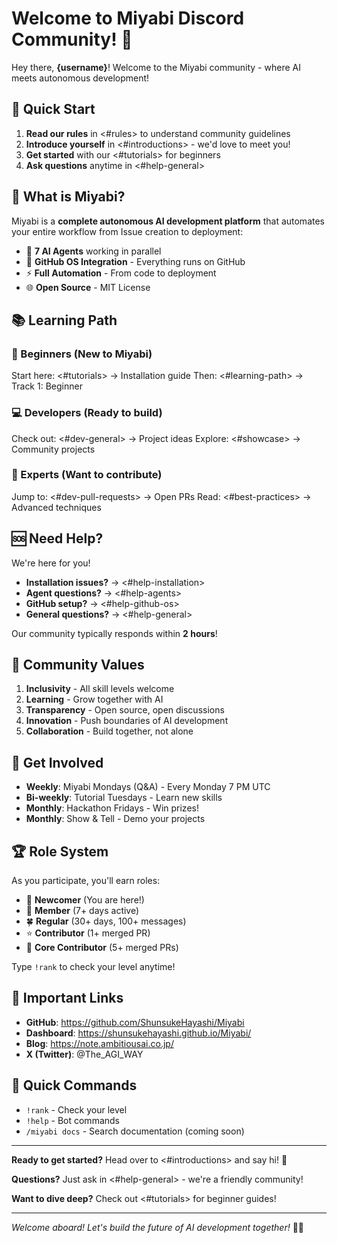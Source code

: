 # Welcome to Miyabi Discord Community! 🌸

Hey there, **{username}**! Welcome to the Miyabi community - where AI meets autonomous development!

## 👋 Quick Start

1. **Read our rules** in <#rules> to understand community guidelines
2. **Introduce yourself** in <#introductions> - we'd love to meet you!
3. **Get started** with our <#tutorials> for beginners
4. **Ask questions** anytime in <#help-general>

## 🤖 What is Miyabi?

Miyabi is a **complete autonomous AI development platform** that automates your entire workflow from Issue creation to deployment:

- 🎯 **7 AI Agents** working in parallel
- 🔄 **GitHub OS Integration** - Everything runs on GitHub
- ⚡ **Full Automation** - From code to deployment
- 🌐 **Open Source** - MIT License

## 📚 Learning Path

### 🌱 Beginners (New to Miyabi)
Start here: <#tutorials> → Installation guide
Then: <#learning-path> → Track 1: Beginner

### 💻 Developers (Ready to build)
Check out: <#dev-general> → Project ideas
Explore: <#showcase> → Community projects

### 🧙 Experts (Want to contribute)
Jump to: <#dev-pull-requests> → Open PRs
Read: <#best-practices> → Advanced techniques

## 🆘 Need Help?

We're here for you!

- **Installation issues?** → <#help-installation>
- **Agent questions?** → <#help-agents>
- **GitHub setup?** → <#help-github-os>
- **General questions?** → <#help-general>

Our community typically responds within **2 hours**!

## 🎯 Community Values

1. **Inclusivity** - All skill levels welcome
2. **Learning** - Grow together with AI
3. **Transparency** - Open source, open discussions
4. **Innovation** - Push boundaries of AI development
5. **Collaboration** - Build together, not alone

## 🎉 Get Involved

- **Weekly**: Miyabi Mondays (Q&A) - Every Monday 7 PM UTC
- **Bi-weekly**: Tutorial Tuesdays - Learn new skills
- **Monthly**: Hackathon Fridays - Win prizes!
- **Monthly**: Show & Tell - Demo your projects

## 🏆 Role System

As you participate, you'll earn roles:

- 🌱 **Newcomer** (You are here!)
- 🌿 **Member** (7+ days active)
- 🍀 **Regular** (30+ days, 100+ messages)
- ⭐ **Contributor** (1+ merged PR)
- 💎 **Core Contributor** (5+ merged PRs)

Type `!rank` to check your level anytime!

## 🔗 Important Links

- **GitHub**: https://github.com/ShunsukeHayashi/Miyabi
- **Dashboard**: https://shunsukehayashi.github.io/Miyabi/
- **Blog**: https://note.ambitiousai.co.jp/
- **X (Twitter)**: @The_AGI_WAY

## 💬 Quick Commands

- `!rank` - Check your level
- `!help` - Bot commands
- `/miyabi docs` - Search documentation (coming soon)

---

**Ready to get started?** Head over to <#introductions> and say hi! 👋

**Questions?** Just ask in <#help-general> - we're a friendly community!

**Want to dive deep?** Check out <#tutorials> for beginner guides!

---

*Welcome aboard! Let's build the future of AI development together!* 🚀🌸
